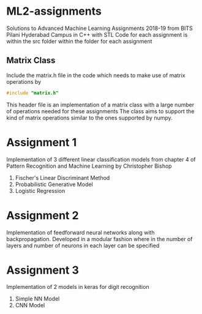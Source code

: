 # ML2-assignments
Solutions to Advanced Machine Learning Assignments 2018-19 from BITS Pilani Hyderabad Campus in C++ with STL
Code for each assignment is within the src folder within the folder for each assignment
## Matrix Class
Include the matrix.h file in the code which needs to make use of matrix operations by
```cpp
#include "matrix.h"
```
This header file is an implementation of a matrix class with a large number of operations needed for these assignments
The class aims to support the kind of matrix operations similar to the ones supported by numpy.
# Assignment 1
Implementation of 3 different linear classification models from chapter 4 of Pattern Recognition and Machine Learning by Christopher Bishop
1. Fischer's Linear Discriminant Method
2. Probabilistic Generative Model
3. Logistic Regression

# Assignment 2
Implementation of feedforward neural networks along with backpropagation. Developed in a modular fashion where in the number of layers and number of neurons in each layer can be specified


# Assignment 3
Implementation of 2 models in keras for digit recognition
1. Simple NN Model
2. CNN Model

